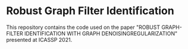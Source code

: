 # Robust Graph Filter Identification
This repository contains the code used on the paper "ROBUST GRAPH-FILTER IDENTIFICATION WITH GRAPH DENOISINGREGULARIZATION" presented at ICASSP 2021.
